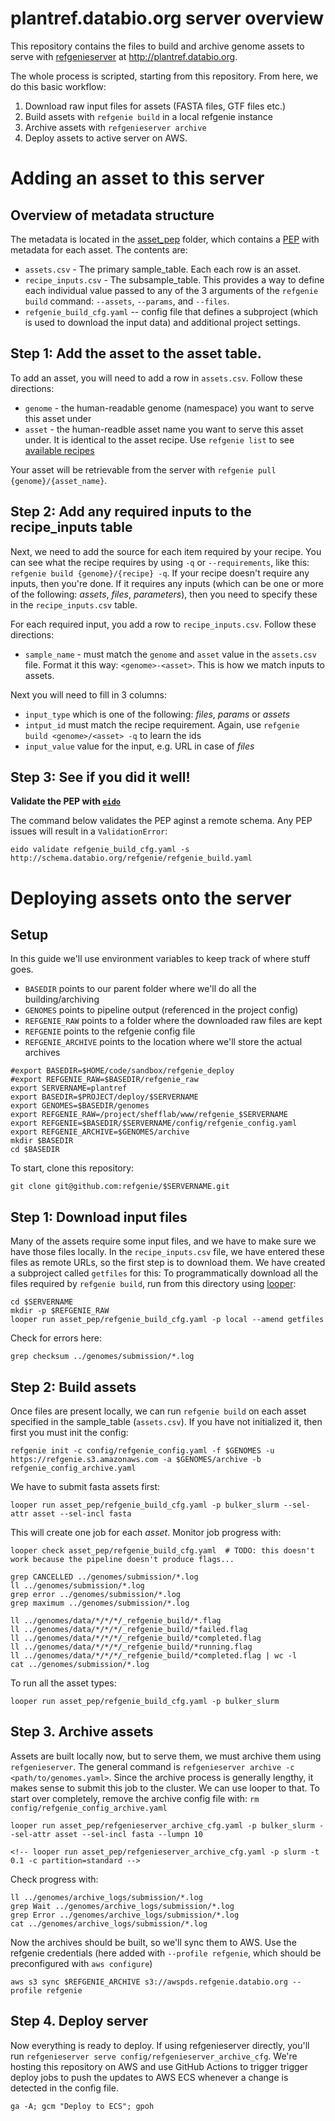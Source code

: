 # plantref.databio.org server overview

This repository contains the files to build and archive genome assets to serve with [refgenieserver](https://github.com/refgenie/refgenieserver) at http://plantref.databio.org. 

The whole process is scripted, starting from this repository. From here, we do this basic workflow:

1. Download raw input files for assets (FASTA files, GTF files etc.)
2. Build assets with `refgenie build` in a local refgenie instance
3. Archive assets with `refgenieserver archive`
4. Deploy assets to active server on AWS.


# Adding an asset to this server

## Overview of metadata structure

The metadata is located in the [asset_pep](asset_pep) folder, which contains a [PEP](https://pep.databio.org) with metadata for each asset. The contents are:

- `assets.csv` - The primary sample_table. Each each row is an asset. 
- `recipe_inputs.csv` - The subsample_table. This provides a way to define each individual value passed to any of the 3 arguments of the `refgenie build` command: `--assets`, `--params`, and `--files`. 
- `refgenie_build_cfg.yaml` -- config file that defines a subproject (which is used to download the input data) and additional project settings.

## Step 1: Add the asset to the asset table.

To add an asset, you will need to add a row in `assets.csv`. Follow these directions:

- `genome` - the human-readable genome (namespace) you want to serve this asset under
- `asset` - the human-readble asset name you want to serve this asset under. It is identical to the asset recipe. Use `refgenie list` to see [available recipes](http://refgenie.databio.org/en/latest/build/)

Your asset will be retrievable from the server with `refgenie pull {genome}/{asset_name}`.

## Step 2: Add any required inputs to the recipe_inputs table

Next, we need to add the source for each item required by your recipe. You can see what the recipe requires by using `-q` or `--requirements`, like this: `refgenie build {genome}/{recipe} -q`. If your recipe doesn't require any inputs, then you're done. If it requires any inputs (which can be one or more of the following: *assets*, *files*, *parameters*), then you need to specify these in the `recipe_inputs.csv` table.

For each required input, you add a row to `recipe_inputs.csv`. Follow these directions:
- `sample_name` - must match the `genome` and `asset` value in the `assets.csv` file. Format it this way: `<genome>-<asset>`. This is how we match inputs to assets.

Next you will need to fill in 3 columns:
- `input_type` which is one of the following: *files*, *params* or *assets*
- `intput_id` must match the recipe requirement. Again, use `refgenie build <genome>/<asset> -q` to learn the ids
- `input_value` value for the input, e.g. URL in case of *files*

## Step 3: See if you did it well!

**Validate the PEP with [`eido`](http://eido.databio.org/en/latest/)**

The command below validates the PEP aginst a remote schema. Any PEP issues will result in a `ValidationError`:

```
eido validate refgenie_build_cfg.yaml -s http://schema.databio.org/refgenie/refgenie_build.yaml
```

# Deploying assets onto the server

## Setup

In this guide we'll use environment variables to keep track of where stuff goes.

- `BASEDIR` points to our parent folder where we'll do all the building/archiving
- `GENOMES` points to pipeline output (referenced in the project config)
- `REFGENIE_RAW` points to a folder where the downloaded raw files are kept
- `REFGENIE` points to the refgenie config file
- `REFGENIE_ARCHIVE` points to the location where we'll store the actual archives

```
#export BASEDIR=$HOME/code/sandbox/refgenie_deploy
#export REFGENIE_RAW=$BASEDIR/refgenie_raw
export SERVERNAME=plantref
export BASEDIR=$PROJECT/deploy/$SERVERNAME
export GENOMES=$BASEDIR/genomes
export REFGENIE_RAW=/project/shefflab/www/refgenie_$SERVERNAME
export REFGENIE=$BASEDIR/$SERVERNAME/config/refgenie_config.yaml
export REFGENIE_ARCHIVE=$GENOMES/archive
mkdir $BASEDIR
cd $BASEDIR
```

To start, clone this repository:

```
git clone git@github.com:refgenie/$SERVERNAME.git
```

## Step 1: Download input files

Many of the assets require some input files, and we have to make sure we have those files locally. In the `recipe_inputs.csv` file, we have entered these files as remote URLs, so the first step is to download them. We have created a subproject called `getfiles` for this: To programmatically download all the files required by `refgenie build`, run from this directory using [looper](http://looper.databio.org):

```
cd $SERVERNAME
mkdir -p $REFGENIE_RAW
looper run asset_pep/refgenie_build_cfg.yaml -p local --amend getfiles
```

Check for errors here:
```
grep checksum ../genomes/submission/*.log
```

## Step 2: Build assets

Once files are present locally, we can run `refgenie build` on each asset specified in the sample_table (`assets.csv`). If you have not initialized it, then first you must init the config:

```
refgenie init -c config/refgenie_config.yaml -f $GENOMES -u https://refgenie.s3.amazonaws.com -a $GENOMES/archive -b refgenie_config_archive.yaml
```

We have to submit fasta assets first:

```
looper run asset_pep/refgenie_build_cfg.yaml -p bulker_slurm --sel-attr asset --sel-incl fasta
```

This will create one job for each *asset*. Monitor job progress with: 

```
looper check asset_pep/refgenie_build_cfg.yaml  # TODO: this doesn't work because the pipeline doesn't produce flags...

grep CANCELLED ../genomes/submission/*.log
ll ../genomes/submission/*.log
grep error ../genomes/submission/*.log
grep maximum ../genomes/submission/*.log

ll ../genomes/data/*/*/*/_refgenie_build/*.flag
ll ../genomes/data/*/*/*/_refgenie_build/*failed.flag
ll ../genomes/data/*/*/*/_refgenie_build/*completed.flag
ll ../genomes/data/*/*/*/_refgenie_build/*running.flag
ll ../genomes/data/*/*/*/_refgenie_build/*completed.flag | wc -l
cat ../genomes/submission/*.log
```

To run all the asset types:

```
looper run asset_pep/refgenie_build_cfg.yaml -p bulker_slurm
```

## Step 3. Archive assets

Assets are built locally now, but to serve them, we must archive them using `refgenieserver`. The general command is `refgenieserver archive -c <path/to/genomes.yaml>`. Since the archive process is generally lengthy, it makes sense to submit this job to the cluster. We can use looper to that. To start over completely, remove the archive config file with: `rm config/refgenie_config_archive.yaml`

```
looper run asset_pep/refgenieserver_archive_cfg.yaml -p bulker_slurm --sel-attr asset --sel-incl fasta --lumpn 10

<!-- looper run asset_pep/refgenieserver_archive_cfg.yaml -p slurm -t 0.1 -c partition=standard -->
```

Check progress with:

```
ll ../genomes/archive_logs/submission/*.log
grep Wait ../genomes/archive_logs/submission/*.log
grep Error ../genomes/archive_logs/submission/*.log
cat ../genomes/archive_logs/submission/*.log
```

Now the archives should be built, so we'll sync them to AWS. Use the refgenie credentials (here added with `--profile refgenie`, which should be preconfigured with `aws configure`)


```
aws s3 sync $REFGENIE_ARCHIVE s3://awspds.refgenie.databio.org --profile refgenie
```

## Step 4. Deploy server 

Now everything is ready to deploy. If using refgenieserver directly, you'll run `refgenieserver serve config/refgenieserver_archive_cfg`. We're hosting this repository on AWS and use GitHub Actions to trigger  trigger deploy jobs to push the updates to AWS ECS whenever a change is detected in the config file. 

```
ga -A; gcm "Deploy to ECS"; gpoh
```
